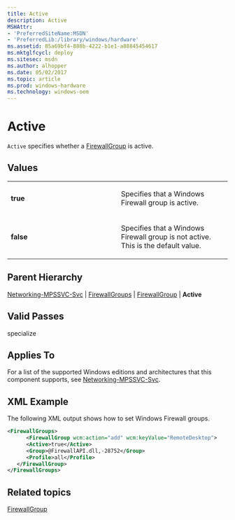 ```yaml
---
title: Active
description: Active
MSHAttr:
- 'PreferredSiteName:MSDN'
- 'PreferredLib:/library/windows/hardware'
ms.assetid: 85a69bf4-888b-4222-b1e1-a88845454617
ms.mktglfcycl: deploy
ms.sitesec: msdn
ms.author: alhopper
ms.date: 05/02/2017
ms.topic: article
ms.prod: windows-hardware
ms.technology: windows-oem
---
```

# Active

`Active` specifies whether a [FirewallGroup](networking-mpssvc-svc-firewallgroups-firewallgroup.md) is active.

## Values

<table>
<colgroup>
<col width="50%" />
<col width="50%" />
</colgroup>
<tbody>
<tr class="odd">
<td><p><strong>true</strong></p></td>
<td><p>Specifies that a Windows Firewall group is active.</p></td>
</tr>
<tr class="even">
<td><p><strong>false</strong></p></td>
<td><p>Specifies that a Windows Firewall group is not active. This is the default value.</p></td>
</tr>
</tbody>
</table>

## Parent Hierarchy

[Networking-MPSSVC-Svc](networking-mpssvc-svc.md) | [FirewallGroups](networking-mpssvc-svc-firewallgroups.md) | [FirewallGroup](networking-mpssvc-svc-firewallgroups-firewallgroup.md) | **Active**

## Valid Passes

specialize

## Applies To

For a list of the supported Windows editions and architectures that this component supports, see [Networking-MPSSVC-Svc](networking-mpssvc-svc.md).

## XML Example

The following XML output shows how to set Windows Firewall groups.

```XML
<FirewallGroups>
      <FirewallGroup wcm:action="add" wcm:keyValue="RemoteDesktop">
      <Active>true</Active>
      <Group>@FirewallAPI.dll,-28752</Group>
      <Profile>all</Profile>
   </FirewallGroup>
</FirewallGroups>
```

## Related topics

[FirewallGroup](networking-mpssvc-svc-firewallgroups-firewallgroup.md)